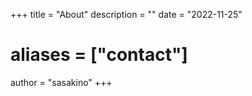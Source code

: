 +++
title = "About"
description = ""
date = "2022-11-25"
# aliases = ["contact"]
author = "sasakino"
+++